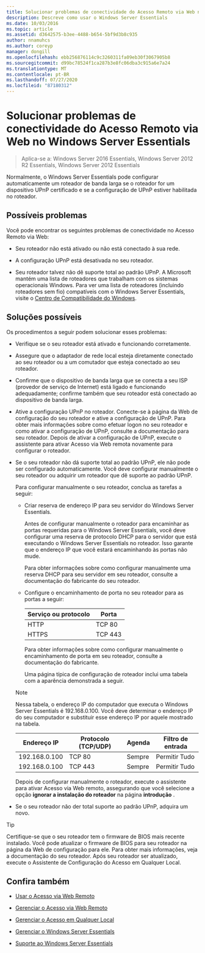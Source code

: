 ```yaml
---
title: Solucionar problemas de conectividade do Acesso Remoto via Web no Windows Server Essentials
description: Descreve como usar o Windows Server Essentials
ms.date: 10/03/2016
ms.topic: article
ms.assetid: d3642575-b3ee-4488-b654-5bf9d3b8c935
author: nnamuhcs
ms.author: coreyp
manager: dongill
ms.openlocfilehash: ebb256876114c9c3260311fa09eb30f3067905b8
ms.sourcegitcommit: d99bc78524f1ca287b3e8fc06dba3c915a6e7a24
ms.translationtype: MT
ms.contentlocale: pt-BR
ms.lasthandoff: 07/27/2020
ms.locfileid: "87180312"
---
```

# <a name="troubleshoot-remote-web-access-connectivity-in-windows-server-essentials"></a>Solucionar problemas de conectividade do Acesso Remoto via Web no Windows Server Essentials

>Aplica-se a: Windows Server 2016 Essentials, Windows Server 2012 R2 Essentials, Windows Server 2012 Essentials

 Normalmente, o Windows Server Essentials pode configurar automaticamente um roteador de banda larga se o roteador for um dispositivo UPnP certificado e se a configuração de UPnP estiver habilitada no roteador.

## <a name="possible-issues"></a>Possíveis problemas
 Você pode encontrar os seguintes problemas de conectividade no Acesso Remoto via Web:

-   Seu roteador não está ativado ou não está conectado à sua rede.

-   A configuração UPnP está desativada no seu roteador.

-   Seu roteador talvez não dê suporte total ao padrão UPnP. A Microsoft mantém uma lista de roteadores que trabalham com os sistemas operacionais Windows. Para ver uma lista de roteadores (incluindo roteadores sem fio) compatíveis com o Windows Server Essentials, visite o [Centro de Compatibilidade do Windows](https://www.microsoft.com/windows/compatibility/CompatCenter/Home).

## <a name="possible-fixes"></a>Soluções possíveis
 Os procedimentos a seguir podem solucionar esses problemas:

- Verifique se o seu roteador está ativado e funcionando corretamente.

- Assegure que o adaptador de rede local esteja diretamente conectado ao seu roteador ou a um comutador que esteja conectado ao seu roteador.

- Confirme que o dispositivo de banda larga que se conecta a seu ISP (provedor de serviço de Internet) está ligado e funcionando adequadamente; confirme também que seu roteador está conectado ao dispositivo de banda larga.

- Ative a configuração UPnP no roteador. Conecte-se à página da Web de configuração do seu roteador e ative a configuração de UPnP. Para obter mais informações sobre como efetuar logon no seu roteador e como ativar a configuração de UPnP, consulte a documentação para seu roteador. Depois de ativar a configuração de UPnP, execute o assistente para ativar Acesso via Web remota novamente para configurar o roteador.

- Se o seu roteador não dá suporte total ao padrão UPnP, ele não pode ser configurado automaticamente. Você deve configurar manualmente o seu roteador ou adquirir um roteador que dê suporte ao padrão UPnP.

   Para configurar manualmente o seu roteador, conclua as tarefas a seguir:

  - Criar reserva de endereço IP para seu servidor do Windows Server Essentials.

     Antes de configurar manualmente o roteador para encaminhar as portas requeridas para o Windows Server Essentials, você deve configurar uma reserva de protocolo DHCP para o servidor que está executando o Windows Server Essentials no roteador. Isso garante que o endereço IP que você estará encaminhando às portas não mude.

     Para obter informações sobre como configurar manualmente uma reserva DHCP para seu servidor em seu roteador, consulte a documentação do fabricante do seu roteador.

  - Configure o encaminhamento de porta no seu roteador para as portas a seguir:

    |Serviço ou protocolo|Porta|
    |-------------------------|----------|
    |HTTP|TCP 80|
    |HTTPS|TCP 443|

    Para obter informações sobre como configurar manualmente o encaminhamento de porta em seu roteador, consulte a documentação do fabricante.

    Uma página típica de configuração de roteador inclui uma tabela com a aparência demonstrada a seguir.

  > [!NOTE]
  >  Nessa tabela, o endereço IP do computador que executa o Windows Server Essentials é 192.168.0.100. Você deve determinar o endereço IP do seu computador e substituir esse endereço IP por aquele mostrado na tabela.

  |Endereço IP|Protocolo (TCP/UDP)|Agenda|Filtro de entrada|
  |----------------|---------------------------|--------------|--------------------|
  |192.168.0.100|TCP 80|Sempre|Permitir Tudo|
  |192.168.0.100|TCP 443|Sempre|Permitir Tudo|

   Depois de configurar manualmente o roteador, execute o assistente para ativar Acesso via Web remoto, assegurando que você selecione a opção **ignorar a instalação do roteador** na página **introdução** .

- Se o seu roteador não der total suporte ao padrão UPnP, adquira um novo.

> [!TIP]
>  Certifique-se que o seu roteador tem o firmware de BIOS mais recente instalado. Você pode atualizar o firmware de BIOS para seu roteador na página da Web de configuração para ele. Para obter mais informações, veja a documentação do seu roteador. Após seu roteador ser atualizado, execute o Assistente de Configuração do Acesso em Qualquer Local.

## <a name="see-also"></a>Confira também

-   [Usar o Acesso via Web Remoto](../use/Use-Remote-Web-Access-in-Windows-Server-Essentials.md)

-   [Gerenciar o Acesso via Web Remoto](../manage/Manage-Remote-Web-Access-in-Windows-Server-Essentials.md)

-   [Gerenciar o Acesso em Qualquer Local](../manage/Manage-Anywhere-Access-in-Windows-Server-Essentials.md)

-   [Gerenciar o Windows Server Essentials](../manage/Manage-Windows-Server-Essentials.md)

-   [Suporte ao Windows Server Essentials](../support/Support-Windows-Server-Essentials.md)

